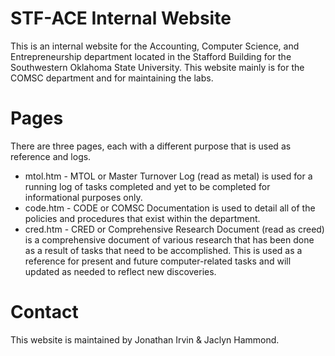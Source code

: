 # STF-ACE Internal Website
This is an internal website for the Accounting, Computer Science, and Entrepreneurship department located in the Stafford Building for the Southwestern Oklahoma State University.  This website mainly is for the COMSC department and for maintaining the labs.

# Pages
There are three pages, each with a different purpose that is used as reference and logs.
* mtol.htm - MTOL or Master Turnover Log (read as metal) is used for a running log of tasks completed and yet to be completed for informational purposes only.
* code.htm - CODE or COMSC Documentation is used to detail all of the policies and procedures that exist within the department.
* cred.htm - CRED or Comprehensive Research Document (read as creed) is a comprehensive document of various research that has been done as a result of tasks that need to be accomplished.  This is used as a reference for present and future computer-related tasks and will updated as needed to reflect new discoveries.

# Contact
This website is maintained by Jonathan Irvin & Jaclyn Hammond.
